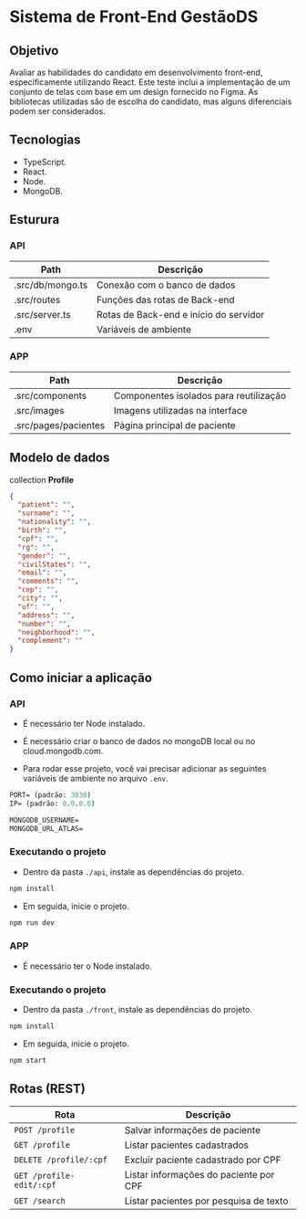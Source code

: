 # Sistema de Front-End GestãoDS

## Objetivo
Avaliar as habilidades do candidato em desenvolvimento front-end, especificamente utilizando React. Este teste inclui a implementação de um conjunto de telas com base em um design fornecido no Figma. As bibliotecas utilizadas são de escolha do candidato, mas alguns diferenciais podem ser considerados.

## Tecnologias 
- TypeScript.
- React.
- Node.
- MongoDB.

## Esturura 
### API
| Path                | Descrição                                      
| ------------------- | ---------------------------------------------- 
| .src/db/mongo.ts    | Conexão com o banco de dados                   
| .src/routes         | Funções das rotas de Back-end                   
| .src/server.ts      | Rotas de Back-end e início do servidor          
| .env                | Variáveis de ambiente                          
            

### APP
| Path | Descrição                               
| -------------------- | --------------------------------------- 
| .src/components      | Componentes isolados para reutilização           
| .src/images          | Imagens utilizadas na interface  
| .src/pages/pacientes | Página principal de paciente                  


## Modelo de dados

collection **Profile**
```json
{
  "patient": "",
  "surname": "",
  "nationality": "",
  "birth": "",
  "cpf": "",
  "rg": "",
  "gender": "",
  "civilStates": "",
  "email": "",
  "comments": "",
  "cep": "",
  "city": "",
  "uf": "",
  "address": "",
  "number": "",
  "neighborhood": "",
  "complement": ""
}
```
## Como iniciar a aplicação
### API
- É necessário ter Node instalado.
- É necessário criar o banco de dados no mongoDB local ou no cloud.mongodb.com.

- Para rodar esse projeto, você vai precisar adicionar as seguintes variáveis de ambiente no arquivo `.env`.
```cl
PORT= (padrão: 3030)
IP= (padrão: 0.0.0.0)

MONGODB_USERNAME=
MONGODB_URL_ATLAS=
```

### Executando o projeto
- Dentro da pasta `./api`, instale as dependências do projeto.

```cl
npm install
```

- Em seguida, inicie o projeto.

```cl
npm run dev
```
### APP
- É necessário ter o Node instalado.

### Executando o projeto
- Dentro da pasta `./front`, instale as dependências do projeto.

```cl
npm install
```

- Em seguida, inicie o projeto.

```cl
npm start
```

## Rotas (REST)
| Rota | Descrição |
| --- | --- |
| `POST /profile` | Salvar informações de paciente |
| `GET /profile` | Listar pacientes cadastrados |
| `DELETE /profile/:cpf` | Excluir paciente cadastrado por CPF |
| `GET /profile-edit/:cpf` | Listar informações do paciente por CPF |
| `GET /search` | Listar pacientes por pesquisa de texto |
